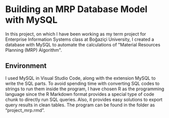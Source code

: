 # Building an MRP Database Model with MySQL

In this project, on which I have been working as my term project for Enterprise Information Systems class at Boğaziçi University, I created a database with MySQL to automate the calculations of "Material Resources Planning (MRP) Algorithm".

## Environment

I used MySQL in Visual Studio Code, along with the extension MySQL to write the SQL parts. To avoid spending time with converting SQL codes to strings to run them inside the program, I have chosen R as the programming language since the R Markdown format provides a special type of code chunk to directly run SQL queries. Also, it provides easy solutions to export query results in clean tables. The program can be found in the folder as “project_mrp.rmd”.
